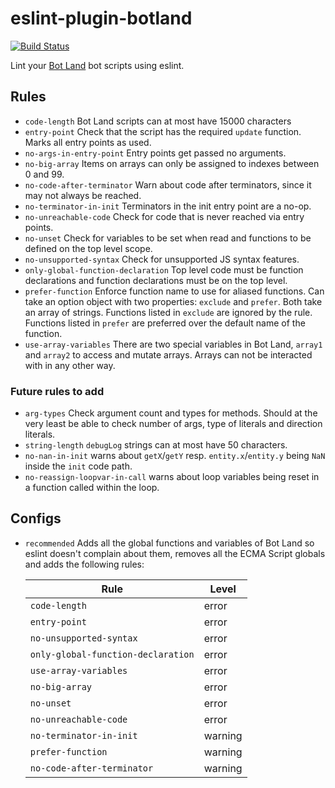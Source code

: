 # eslint-plugin-botland

[![Build Status](https://travis-ci.com/freaktechnik/eslint-plugin-botland.svg?branch=master)](https://travis-ci.com/freaktechnik/eslint-plugin-botland)

Lint your [Bot Land](https://bot.land) bot scripts using eslint.

## Rules
- `code-length`
  Bot Land scripts can at most have 15000 characters
- `entry-point`
  Check that the script has the required `update` function. Marks all entry points as used.
- `no-args-in-entry-point`
  Entry points get passed no arguments.
- `no-big-array`
  Items on arrays can only be assigned to indexes between 0 and 99.
- `no-code-after-terminator`
  Warn about code after terminators, since it may not always be reached.
- `no-terminator-in-init`
  Terminators in the init entry point are a no-op.
- `no-unreachable-code`
  Check for code that is never reached via entry points.
- `no-unset`
  Check for variables to be set when read and functions to be defined on the top level scope.
- `no-unsupported-syntax`
  Check for unsupported JS syntax features.
- `only-global-function-declaration`
  Top level code must be function declarations and function declarations must be on the top level.
- `prefer-function`
  Enforce function name to use for aliased functions. Can take an option object with two properties: `exclude` and `prefer`. Both take an array of strings. Functions listed in `exclude` are ignored by the rule. Functions listed in `prefer` are preferred over the default name of the function.
- `use-array-variables`
  There are two special variables in Bot Land, `array1` and `array2` to access and mutate arrays. Arrays can not be interacted with in any other way.

### Future rules to add
- `arg-types` Check argument count and types for methods. Should at the very least
  be able to check number of args, type of literals and direction literals.
- `string-length` `debugLog` strings can at most have 50 characters.
- `no-nan-in-init` warns about `getX`/`getY` resp. `entity.x`/`entity.y` being `NaN` inside the `init` code path.
- `no-reassign-loopvar-in-call` warns about loop variables being reset in a function called within the loop.

## Configs
- `recommended`
  Adds all the global functions and variables of Bot Land so eslint doesn't complain
  about them, removes all the ECMA Script globals and adds the following rules:

  | Rule                               | Level   |
  |------------------------------------|---------|
  | `code-length`                      | error   |
  | `entry-point`                      | error   |
  | `no-unsupported-syntax`            | error   |
  | `only-global-function-declaration` | error   |
  | `use-array-variables`              | error   |
  | `no-big-array`                     | error   |
  | `no-unset`                         | error   |
  | `no-unreachable-code`              | error   |
  | `no-terminator-in-init`            | warning |
  | `prefer-function`                  | warning |
  | `no-code-after-terminator`         | warning |
